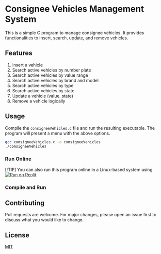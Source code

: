 # Consignee Vehicles Management System

This is a simple C program to manage consignee vehicles. It provides functionalities to insert, search, update, and remove vehicles.

## Features

1. Insert a vehicle
2. Search active vehicles by number plate
3. Search active vehicles by value range
4. Search active vehicles by brand and model
5. Search active vehicles by type
6. Search active vehicles by state
7. Update a vehicle (value, state)
8. Remove a vehicle logically

## Usage

Compile the `consigneeVehicles.c` file and run the resulting executable. The program will present a menu with the above options.

```bash
gcc consigneeVehicles.c -o consigneeVehicles
./consigneeVehicles
```

### Run Online

[!TIP]
You can also run this program online in a Linux-based system using     
[![Run on Replit](https://replit.com/badge/github/adriancho91s/consigneeVehicles)](https://replit.com/@adriancho91s/consigneeVehicles?v=1)
    


### Compile and Run



## Contributing

Pull requests are welcome. For major changes, please open an issue first to discuss what you would like to change.

## License

[MIT](https://choosealicense.com/licenses/mit/)